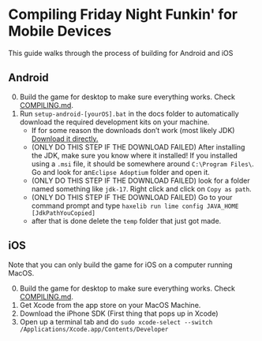 # Compiling Friday Night Funkin' for Mobile Devices

This guide walks through the process of building for Android and iOS

## Android
0. Build the game for desktop to make sure everything works. Check [COMPILING.md](./COMPILING.md).
1. Run `setup-android-[yourOS].bat` in the docs folder to automatically download the required development kits on your machine.
      - If for some reason the downloads don’t work (most likely JDK) [Download it directly.](https://adoptium.net/temurin/releases/?version=17)
      - (ONLY DO THIS STEP IF THE DOWNLOAD FAILED) After installing the JDK, make sure you know where it installed! If you installed using a `.msi` file, it should be somewhere around `C:\Program Files\`. Go and look for an`Eclipse Adoptium` folder and open it.
      - (ONLY DO THIS STEP IF THE DOWNLOAD FAILED) look for a folder named something like `jdk-17`. Right click and click on `Copy as path`.
      - (ONLY DO THIS STEP IF THE DOWNLOAD FAILED) Go to your command prompt and type `haxelib run lime config JAVA_HOME [JdkPathYouCopied]`
      - after that is done delete the `temp` folder that just got made.

## iOS
Note that you can only build the game for iOS on a computer running MacOS.

0. Build the game for desktop to make sure everything works. Check [COMPILING.md](./COMPILING.md).
1. Get Xcode from the app store on your MacOS Machine.
2. Download the iPhone SDK (First thing that pops up in Xcode)
3. Open up a terminal tab and do `sudo xcode-select --switch /Applications/Xcode.app/Contents/Developer`
